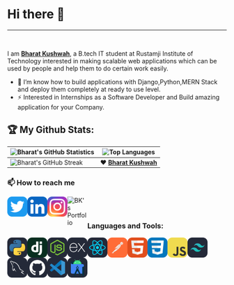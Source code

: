 # Hi there 👋 
----------------------------------------------------------------------------

<br>

I am **[Bharat Kushwah](https://www.linkedin.com/in/bharatkushwah407/)**, a B.tech IT student at Rustamji Institute of Technology interested in making scalable web applications which can be used by people and help them to do certain work easily.

- 🌱 I’m know how to build applications with Django,Python,MERN Stack and deploy them completely at ready to use level.
- ⚡ Interested in Internships as a Software Developer and Build amazing application for your Company.



## :trophy: My Github Stats:

| ![Bharat's GitHub Statistics](https://github-readme-stats.vercel.app/api?username=bharat407&show_icons=true&theme=prussian&hide_border=true) | ![Top Languages](https://github-readme-stats.vercel.app/api/top-langs/?username=bharat407&theme=prussian&hide_border=true) |
| --- | --- |
| ![Bharat's GitHub Streak](https://streak-stats.demolab.com?user=bharat407&theme=prussian&hide_border=true&border_radius=9&ring=EB5454&fire=FF4F19&currStreakNum=679EEB&sideNums=679EEB&stroke=679EEB&currStreakLabel=679EEB&sideLabels=679EEB&dates=EB4525) |  **:heart: [Bharat Kushwah](https://www.linkedin.com/in/bharatkushwah407/)**





### 📫 How to reach me  

<a href="https://twitter.com/BharatK407">
  <img align="left" alt="BK | Twitter" width="46px" src="https://github.com/tandpfun/skill-icons/blob/main/icons/Twitter.svg" />
</a>
<a href="https://www.linkedin.com/in/bharatkushwah407/">
  <img align="left" alt="BK's LinkedIn" width="46px" src="https://github.com/tandpfun/skill-icons/blob/main/icons/LinkedIn.svg" />
</a>
<a href="https://www.instagram.com/bharatkushwah407/">
  <img align="left" alt="BK's Instagram" width="46px" src="https://github.com/tandpfun/skill-icons/blob/main/icons/Instagram.svg" />
</a>
<a href="https://bharat407.github.io/bharat1407/">
   <img align="left" alt="BK's Portfolio" width="46px" src="https://cdns.iconmonstr.com/wp-content/releases/preview/2018/240/iconmonstr-link-thin.png" />
  </a>
  
<br><br>

### Languages and Tools:



<img align="left" alt="Python" width="46px" src="https://github.com/tandpfun/skill-icons/blob/main/icons/Python-Dark.svg">
<img align="left" alt="Django" width="46px" src="https://github.com/tandpfun/skill-icons/blob/main/icons/Django.svg">
<img align="left" alt="NodeJS" width="46px" src="https://github.com/tandpfun/skill-icons/blob/main/icons/NodeJS-Dark.svg">
<img align="left" alt="express" width="46px" src="https://github.com/tandpfun/skill-icons/blob/main/icons/ExpressJS-Dark.svg">
<img align="left" alt="ReactJS" width="46px" src="https://github.com/tandpfun/skill-icons/blob/main/icons/React-Dark.svg">
<img align="left" alt="Postman" width="46px" src="https://github.com/tandpfun/skill-icons/blob/main/icons/Postman.svg">
<img align="left" alt="HTML5" width="46px" src="https://github.com/tandpfun/skill-icons/blob/main/icons/HTML.svg" />
<img align="left" alt="CSS3" width="46px" src="https://github.com/tandpfun/skill-icons/blob/main/icons/CSS.svg" />
<img align="left" alt="JavaScript" width="46px" src="https://github.com/tandpfun/skill-icons/blob/main/icons/JavaScript.svg" />
<img align="left" alt="Tailwind" width="46px" src="https://github.com/tandpfun/skill-icons/blob/main/icons/TailwindCSS-Dark.svg" />
<img align="left" alt="MySQL" width="46px" src="https://github.com/tandpfun/skill-icons/blob/main/icons/MySQL-Dark.svg">
<img align="left" align="left" alt="GitHub" width="46px" src="https://github.com/tandpfun/skill-icons/blob/main/icons/Github-Dark.svg" />
<br>
<img align="left" alt="Visual Studio Code" width="46px" src="https://github.com/tandpfun/skill-icons/blob/main/icons/VSCode-Dark.svg" />
<img align="left" alt="Andriod Studio" width="46px" src="https://github.com/tandpfun/skill-icons/blob/main/icons/AndroidStudio-Dark.svg" />


<br />
<br />
